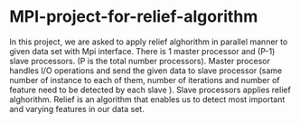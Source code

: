 # MPI-project-for-relief-algorithm
In this project, we are asked to apply relief alghorithm in parallel manner to given data set with Mpi interface. There is 1 master processor and (P-1) slave processors. (P is the total number processors). Master procesor handles I/O operations and send the given data to slave processor (same number of instance to each of them, number of iterations and number of feature need to be detected by each slave ). Slave processors applies relief alghorithm. Relief is an algorithm that enables us to detect most important and varying features in our data set.
